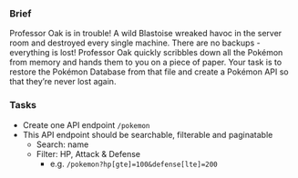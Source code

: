 ### Brief

Professor Oak is in trouble! A wild Blastoise wreaked havoc in the server room and destroyed every single machine. There are no backups - everything is lost! Professor Oak quickly scribbles down all the Pokémon from memory and hands them to you on a piece of paper.  Your task is to restore the Pokémon Database from that file and create a Pokémon API so that they’re never lost again.

### Tasks
- Create one API endpoint `/pokemon`
- This API endpoint should be searchable, filterable and paginatable
    -   Search: name
    -   Filter: HP, Attack & Defense
        -   e.g. `/pokemon?hp[gte]=100&defense[lte]=200`




